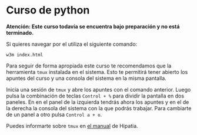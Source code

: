 # Curso de python

**Atención:
Este curso todavía se encuentra bajo preparación y no está terminado.**

Si quieres navegar por el utiliza el siguiente comando:

    w3m index.html

Para seguir de forma apropiada este curso te recomendamos que la herramienta
`tmux` instalada en el sistema. Esto te permitirá tener abierto los apuntes del
curso y una consola del sistema en la misma pantalla. 

Inicia una sesión de `tmux` y abre los apuntes con el comando anterior. Luego
pulsa la combinación de teclas `Control + %` para dividir la pantalla en dos
paneles. En en el panel de la izquierda tendrás ahora los apuntes y en el de la
derecha la consola del sistema con la que podrás trabajar. Para cambiarte de un
panel a otro pulsa `Control a + o`.

Puedes informarte sobre `tmux` en [el manual](http://hipatia.iesjovellanos.org/tmux.html) de Hipatia.
